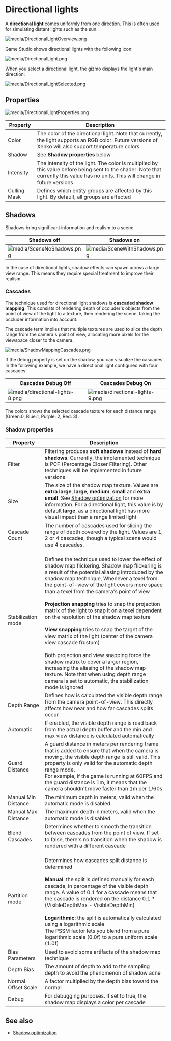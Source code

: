 # Directional lights

A **directional light** comes uniformly from one direction. This is often used for simulating distant lights such as the sun.

![media/DirectionalLightOverview.png](media/DirectionalLightOverview.png) 

Game Studio shows directional lights with the following icon:

![media/DirectionalLight.png](media/DirectionalLight.png) 

When you select a directional light, the gizmo displays the light's main direction:

![media/DirectionalLightSelected.png](media/DirectionalLightSelected.png) 

## Properties

![media/DirectionalLightProperties.png](media/DirectionalLightProperties.png) 

| Property     | Description                                                                                                         |
| ------------ | ------------------------------------------------------------------------------------------------------------------- |
| Color        | The color of the directional light. Note that currently, the light supports an RGB color. Future versions of Xenko will also support temperature colors.
| Shadow      | See **Shadow properties** below
|Intensity| The intensity of the light. The color is multiplied by this value before being sent to the shader. Note that currently this value has no units. This will change in future versions                                      |
| Culling Mask | Defines which entity groups are affected by this light. By default, all groups are affected                        |

## Shadows

Shadows bring significant information and realism to a scene.

| Shadows **off**                                          | Shadows **on**                                               |
| -------------------------------------------------------- | ------------------------------------------------------------ |
| ![media/SceneNoShadows.png](media/SceneNoShadows.png)  | ![media/SceneWithShadows.png](media/SceneWithShadows.png)  |

In the case of directional lights, shadow effects can spawn across a large view range. This means they require special treatment to improve their realism.

### Cascades

The technique used for directional light shadows is **cascaded shadow mapping**. This consists of rendering depth of occluder's objects from the point of view of the light to a texture, then rendering the scene, taking the occluder information into account.

The cascade term implies that multiple textures are used to slice the depth range from the camera's point of view, allocating more pixels for the viewspace closer to the camera.

![media/ShadowMappingCascades.png](media/ShadowMappingCascades.png) 

If the debug property is set on the shadow, you can visualize the cascades. In the following example, we have a directional light configured with four cascades:

| Cascades Debug Off                                                   | Cascades Debug On                                                    |
| -------------------------------------------------------------------- | -------------------------------------------------------------------- |
| ![media/directional-lights-8.png](media/directional-lights-8.png)  | ![media/directional-lights-9.png](media/directional-lights-9.png)  |

The colors shows the selected cascade texture for each distance range (Green:0, Blue:1, Purple: 2, Red: 3).

### Shadow properties

| Property            | Description                                                                                                                                                                                                                       |
| ------------------- | --------------------------------------------------------------------------------------------------------------------------------------------------------------------------------------------------------------------------------- |
| Filter              | Filtering produces **soft shadows** instead of **hard shadows**. Currently, the implemented technique is PCF (Percentage Closer Filtering). Other techniques will be implemented in future versions
| Size                | The size of the shadow map texture. Values are **extra large**, **large**, **medium**, **small** and **extra small**. See [Shadow optimization](shadow-optimization.md) for more information. For a directional light, this value is by default **large**, as a directional light has more visual impact than a range limited light                                                                                            |
| Cascade Count       | The number of cascades used for slicing the range of depth covered by the light. Values are 1, 2 or 4 cascades, though a typical scene would use 4 cascades.                                                                      |
| Stabilization mode  | <br>Defines the technique used to lower the effect of shadow map flickering. Shadow map flickering is a result of the potential aliasing introduced by the shadow map technique, Whenever a texel from the point-of-view of the light covers more space than a texel from the camera's point of view</br> <br> **Projection snapping** tries to snap the projection matrix of the light to snap it on a texel dependent on the resolution of the shadow map texture</br> <br>**View snapping** tries to snap the target of the view matrix of the light (center of the camera view cascade frustum)</br> <br>Both projection and view snapping force the shadow matrix to cover a larger region, increasing the aliasing of the shadow map texture. Note that when using depth range camera is set to automatic, the stabilization mode is ignored</br>                                                                                                                                   |
| Depth Range         | Defines how is calculated the visible depth range from the camera point-of-view. This directly affects how near and how far cascades splits occur                                                                                |
| Automatic           | If enabled, the visible depth range is read back from the actual depth buffer and the min and max view distance is calculated automatically                                                                                      |
| Guard Distance      | A guard distance in meters per rendering frame that is added to ensure that when the camera is moving, the visible depth range is still valid. This property is only valid for the automatic depth range mode. <br>For example, if the game is running at 60FPS and the guard distance is 1m, it means that the camera shouldn't move faster than 1m per 1/60s                                                                                     |
| Manual Min Distance | The minimum depth in meters, valid when the automatic mode is disabled                                                                                                                                                  |
| Manual Max Distance | The maximum depth in meters, valid when the automatic mode is disabled                                                                                                                                                  |
| Blend Cascades      | Determines whether to smooth the transition between cascades from the point of view. If set to false, there's no transition when the shadow is rendered with a different cascade                                                |
| Partition mode      | <br>Determines how cascades split distance is determined</br> <br> **Manual**: the split is defined manually for each cascade, in percentage of the visible depth range. A value of 0.1 for a cascade means that the cascade is rendered on the distance 0.1 * (VisibleDepthMax - VisibleDepthMin)<br> <br> **Logarithmic**: the split is automatically calculated using a logarithmic scale <br> The PSSM factor lets you blend from a pure logarithmic scale (0.0f) to a pure uniform scale (1.0f)<br>                                                                                            |
| Bias Parameters     | Used to avoid some artifacts of the shadow map technique                                                                                                                                                     |
| Depth Bias          | The amount of depth to add to the sampling depth to avoid the phenomenon of shadow acne                                                                                                                                          |
| Normal Offset Scale | A factor multiplied by the depth bias toward the normal                                                                                                                                                                           |
| Debug               | For debugging purposes. If set to true, the shadow map displays a color per cascade                                                                                                                                           |
## See also

* [Shadow optimization](shadow-optimization.md)